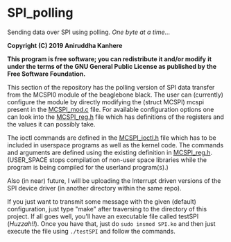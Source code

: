 # **SPI_polling**
Sending data over SPI using polling. _One byte at a time..._


  **Copyright (C) 2019 Aniruddha Kanhere**
 
  **This program is free software; you can redistribute it and/or modify**
  **it under the terms of the GNU General Public License as published by**
  **the Free Software Foundation.**

  
This section of the repository has the polling version of SPI data transfer from the MCSPI0 module of the beaglebone black. The user can (currently) configure the module by directly modifying the (struct MCSPI) mcspi present in the [MCSPI_mod.c](https://github.com/Aniruddha-kanhere/Device-Driver/blob/master/SPI_polling/MCSPI_mod.c) file. For available configuration options one can look into the [MCSPI_reg.h](https://github.com/Aniruddha-kanhere/Device-Driver/blob/master/SPI_polling/MCSPI_reg.h) file which has definitions of the registers and the values it can possibly take.

The ioctl commands are defined in the [MCSPI_ioctl.h](https://github.com/Aniruddha-kanhere/Device-Driver/blob/master/SPI_polling/mcspi_ioctl.h) file which has to be included in userspace programs as well as the kernel code. The commands and arguments are defined using the existing definition in [MCSPI_reg.h](https://github.com/Aniruddha-kanhere/Device-Driver/blob/master/SPI_polling/MCSPI_reg.h). (USER_SPACE stops compilation of non-user space libraries while the program is being compiled for the userland program(s).)

Also (in near) future, I will be uploading the Interrupt driven versions of the SPI device driver (in another directory within the same repo).

If you just want to transmit some message with the given (default) configuration, just type "make" after traversing to the directory of this project. If all goes well, you'll have an executable file called testSPI (*Huzzah!!*). Once you have that, just do `sudo insmod SPI.ko` and then just execute the file using `./testSPI` and follow the commands.
